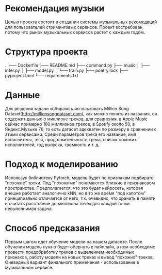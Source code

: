 # Рекомендация музыки

Целью проекта состоит в создании системы музыкальных рекомедаций для пользователей стриминговых сервисов. Проект востребован, потому что рынок музыкальных сервисов растет с каждым годом.
# Структура проекта
.
├── Dockerfile
├── README.md
├── command.py
├── music
│   ├── infer.py
│   ├── model.py
│   └── train.py
├── poetry.lock
├── pyproject.toml
└── requirements.txt

# Данные
Для решения задачи собираюсь использовать Million Song Dataset(http://millionsongdataset.com), как можно понять из названия, он содержит данные о миллионе треков, для сравнения, в Apple Music сейчас примерно 100 миллионов треков, в Spotify около 50, в Яндекс.Музыке 76, то есть датасет адекватен по размеру в сравнении с этими сервисами. Среди параметров трека его название, имя исполнителя, теги, продолжительность трека, список похожих исполнителей, год выпуска, громкость и т. д.
# Подход к моделированию
Используя библиотеку Pytorch, модель будет по признакам подбирать "похожие" треки. Под "похожими" понимаются близкие в признаковом пространстве. Предполагается, что это будет нейросеть, которая внешне работает аналогично kNN, но в то же время "под капотом" принципиально отличается от него, т.к. очевидно, что хранить в памяти и считать расстояние до миллиона точек для каждой точки невыполнимая задача.
# Способ предсказания
Первым шагом идет обучение модели на нашем датасете. После обучения модель нужно будет обернуть в пайплайн, в нем необходимо провести предобработку треков с выделением необходимых признаков, работу модели на новых треках и вывод "похожих" треков. Очевидный вариант финального применения - использование в музыкальном сервисе. 
